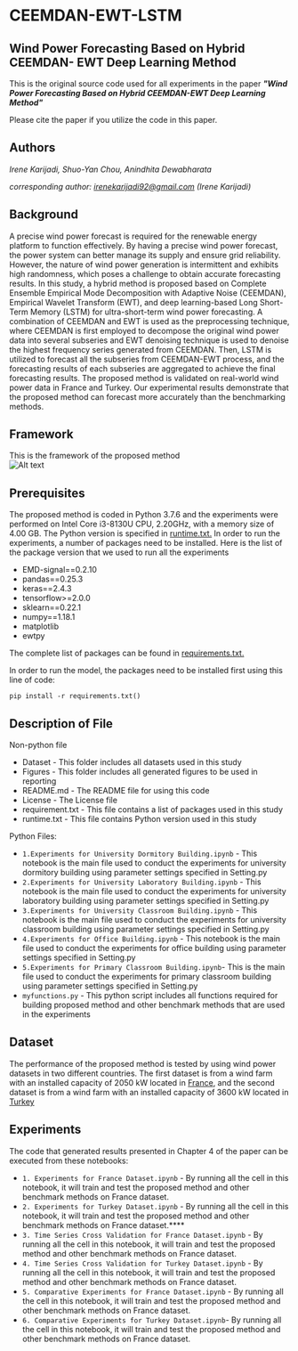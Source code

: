 # CEEMDAN-EWT-LSTM
## Wind Power Forecasting Based on Hybrid CEEMDAN- EWT Deep Learning Method

This is the original source code used for all experiments in the paper ***"Wind Power Forecasting Based on Hybrid CEEMDAN-EWT Deep Learning Method"***

Please cite the paper if you utilize the code in this paper.

## Authors

*Irene Karijadi, Shuo-Yan Chou, Anindhita Dewabharata*


*corresponding author: irenekarijadi92@gmail.com (Irene Karijadi)*

## Background
A precise wind power forecast is required for the renewable energy platform to function effectively. By having a precise wind power forecast, the power system can better manage its supply and ensure grid reliability. However, the nature of wind power generation is intermittent and exhibits high randomness, which poses a challenge to obtain accurate forecasting results. In this study, a hybrid method is proposed based on Complete Ensemble Empirical Mode Decomposition with Adaptive Noise (CEEMDAN), Empirical Wavelet Transform (EWT), and deep learning-based Long Short-Term Memory (LSTM) for ultra-short-term wind power forecasting. A combination of CEEMDAN and EWT is used as the preprocessing technique, where CEEMDAN is first employed to decompose the original wind power data into several subseries and EWT denoising technique is used to denoise the highest frequency series generated from CEEMDAN. Then, LSTM is utilized to forecast all the subseries from CEEMDAN-EWT process, and the forecasting results of each subseries are aggregated to achieve the final forecasting results. The proposed method is validated on real-world wind power data in France and Turkey. Our experimental results demonstrate that the proposed method can forecast more accurately than the benchmarking methods.

## Framework
This is the framework of the proposed method      
![Alt text](Figures/Framework.png)

## Prerequisites
The proposed method is coded in Python 3.7.6 and the experiments were performed on Intel Core i3-8130U CPU, 2.20GHz, with a memory size of 4.00 GB.
The Python version is specified in [runtime.txt.](https://github.com/irenekarijadi/RF-LSTM-CEEMDAN/blob/main/runtime.txt)
In order to run the experiments, a number of packages need to be installed. Here is the list of the package  version that we used to run all the experiments

* EMD-signal==0.2.10
* pandas==0.25.3
* keras==2.4.3
* tensorflow>=2.0.0
* sklearn==0.22.1
* numpy==1.18.1
* matplotlib
* ewtpy

The complete list of packages can be found in [requirements.txt.](https://github.com/irenekarijadi/RF-LSTM-CEEMDAN/blob/main/requirements.txt)

In order to run the model, the packages need to be installed first using this line of code:

`pip install -r requirements.txt()`


## Description of File
Non-python file
* Dataset - This folder includes all datasets used in this study
* Figures - This folder includes all generated figures to be used in reporting
* README.md - The README file for using this code 
* License - The License file
* requirement.txt - This file contains a list of packages used in this study
* runtime.txt - This file contains Python version used in this study


Python Files:
* `1.Experiments for University Dormitory Building.ipynb` - This notebook is the main file used to conduct the experiments for university dormitory building using parameter settings specified in Setting.py
* `2.Experiments for University Laboratory Building.ipynb` - This notebook is the main file used to conduct the experiments for university laboratory building using parameter settings specified in Setting.py
* `3.Experiments for University Classroom Building.ipynb` - This notebook is the main file used to conduct the experiments for university classroom building using parameter settings specified in Setting.py
* `4.Experiments for Office Building.ipynb` - This notebook is the main file used to conduct the experiments for office building using parameter settings specified in Setting.py
* `5.Experiments for Primary Classroom Building.ipynb`- This is the main file used to conduct the experiments for primary classroom building using parameter settings specified in Setting.py
* `myfunctions.py` - This python script includes all functions required for building proposed method and other benchmark methods that are used in the experiments



## Dataset
The performance of the proposed method is tested by using wind power datasets in two different countries. The first dataset is from a wind farm with an installed capacity of 2050 kW located in 
[France](https://opendata-renewables.engie.com/explore/?sort=modified), and the second dataset is from a wind farm with an installed capacity of 3600 kW located in [Turkey](https://www.kaggle.com/datasets/berkerisen/wind-turbine-scada-dataset)


## Experiments
The code that generated results presented in Chapter 4 of the paper can be executed from these notebooks:


* `1. Experiments for France Dataset.ipynb` - By running all the cell in this notebook, it will train and test the proposed method and other benchmark methods on France dataset.
* `2. Experiments for Turkey Dataset.ipynb` - By running all the cell in this notebook, it will train and test the proposed method and other benchmark methods on France dataset.****
* `3. Time Series Cross Validation for France Dataset.ipynb` - By running all the cell in this notebook, it will train and test the proposed method and other benchmark methods on France dataset.
* `4. Time Series Cross Validation for Turkey Dataset.ipynb` - By running all the cell in this notebook, it will train and test the proposed method and other benchmark methods on France dataset.
* `5. Comparative Experiments for France Dataset.ipynb` - By running all the cell in this notebook, it will train and test the proposed method and other benchmark methods on France dataset.
* `6. Comparative Experiments for Turkey Dataset.ipynb`- By running all the cell in this notebook, it will train and test the proposed method and other benchmark methods on France dataset.


